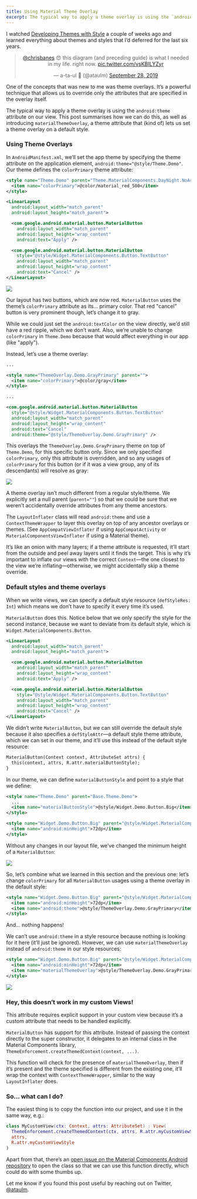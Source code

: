 ```yaml
---
title: Using Material Theme Overlay
excerpt: The typical way to apply a theme overlay is using the `android:theme` attribute on our view. This post summarises how we can do this, as well as introducing `materialThemeOverlay`, a theme attribute that (kind of) lets us set a theme overlay on a default style.
---
```


I watched [Developing Themes with Style](https://chris.banes.dev/talks/2019/developing-themes-with-style/) a couple of weeks ago and learned everything about themes and styles that I’d deferred for the last six years.

<center><blockquote class="twitter-tweet"><p lang="en" dir="ltr"><a href="https://twitter.com/chrisbanes?ref_src=twsrc%5Etfw">@chrisbanes</a> 😍 this diagram (and preceding guide) is what I needed in my life. right now. <a href="https://t.co/vsKBILYZyr">pic.twitter.com/vsKBILYZyr</a></p>&mdash; a-ta-ul 🎫 (@ataulm) <a href="https://twitter.com/ataulm/status/1178072218317852672?ref_src=twsrc%5Etfw">September 28, 2019</a></blockquote> <script async src="https://platform.twitter.com/widgets.js" charset="utf-8"></script></center>

One of the concepts that was new to me was theme overlays. It’s a powerful technique that allows us to override only the attributes that are specified in the overlay itself.

The typical way to apply a theme overlay is using the `android:theme` attribute on our view. This post summarises how we can do this, as well as introducing `materialThemeOverlay`, a theme attribute that (kind of) lets us set a theme overlay on a default style.

### Using Theme Overlays

In `AndroidManifest.xml`, we’ll set the app theme by specifying the theme attribute on the application element, `android:theme="@style/Theme.Demo"`. Our theme defines the `colorPrimary` theme attribute:

```xml
<style name="Theme.Demo" parent="Theme.MaterialComponents.DayNight.NoActionBar">
  <item name="colorPrimary">@color/material_red_500</item>
</style>
```

```xml
<LinearLayout
  android:layout_width="match_parent"
  android:layout_height="match_parent">

  <com.google.android.material.button.MaterialButton
    android:layout_width="match_parent"
    android:layout_height="wrap_content"
    android:text="Apply" />

  <com.google.android.material.button.MaterialButton
    style="@style/Widget.MaterialComponents.Button.TextButton"
    android:layout_width="match_parent"
    android:layout_height="wrap_content"
    android:text="Cancel" />
</LinearLayout>
```

![](/images/material-theme-overlay/red-ripple.gif)

Our layout has two buttons, which are now red. `MaterialButton` uses the theme’s `colorPrimary` attribute as its... primary color. That red "cancel" button is very prominent though, let’s change it to gray.

While we could just set the `android:textColor` on the view directly, we’d still have a red ripple, which we don’t want. Also, we’re unable to change `colorPrimary` in `Theme.Demo` because that would affect everything in our app (like "apply").

Instead, let’s use a theme overlay:

```xml
...

<style name="ThemeOverlay.Demo.GrayPrimary" parent="">
  <item name="colorPrimary">@color/gray</item>
</style>
```

```xml
...

<com.google.android.material.button.MaterialButton
  style="@style/Widget.MaterialComponents.Button.TextButton"
  android:layout_width="match_parent"
  android:layout_height="wrap_content"
  android:text="Cancel"
  android:theme="@style/ThemeOverlay.Demo.GrayPrimary" />
```

This overlays the `ThemeOverlay.Demo.GrayPrimary` theme on top of `Theme.Demo`, for this specific button only. Since we only specified `colorPrimary`, only this attribute is overridden, and so any usages of `colorPrimary` for this button (or if it was a view group, any of its descendants) will resolve as gray:

![](/images/material-theme-overlay/gray-ripple.gif)

A theme overlay isn’t much different from a regular style/theme. We explicitly set a null parent (`parent=""`) so that we could be sure that we weren’t accidentally override attributes from any theme ancestors.

The `LayoutInflater` class will read `android:theme` and use a `ContextThemeWrapper` to layer this overlay on top of any ancestor overlays or themes. (See `AppCompatViewInflater` if using `AppCompatActivity` or `MaterialComponentsViewInflater` if using a Material theme).

It’s like an onion with many layers; if a theme attribute is requested, it’ll start from the outside and peel away layers until it finds the target. This is why it’s important to inflate our views with the correct `Context`—the one closest to the view we’re inflating—otherwise, we might accidentally skip a theme override.

### Default styles and theme overlays

When we write views, we can specify a default style resource (`defStyleRes: Int`) which means we don’t have to specify it every time it’s used.

`MaterialButton` does this. Notice below that we only specify the style for the second instance, because we want to deviate from its default style, which is `Widget.MaterialComponents.Button`.

```xml
<LinearLayout
  android:layout_width="match_parent"
  android:layout_height="match_parent">

  <com.google.android.material.button.MaterialButton
    android:layout_width="match_parent"
    android:layout_height="wrap_content"
    android:text="Apply" />

  <com.google.android.material.button.MaterialButton
    style="@style/Widget.MaterialComponents.Button.TextButton"
    android:layout_width="match_parent"
    android:layout_height="wrap_content"
    android:text="Cancel" />
</LinearLayout>
```

We didn’t write `MaterialButton`, but we can still override the default style because it also specifies a `defStyleAttr`—a default style theme attribute, which we can set in our theme, and it’ll use this instead of the default style resource:

```xml
MaterialButton(Context context, AttributeSet attrs) {
  this(context, attrs, R.attr.materialButtonStyle);
}
```

In our theme, we can define `materialButtonStyle` and point to a style that we define:

```xml
<style name="Theme.Demo" parent="Base.Theme.Demo">
  ...
  <item name="materialButtonStyle">@style/Widget.Demo.Button.Big</item>
</style>

<style name="Widget.Demo.Button.Big" parent="@style/Widget.MaterialComponents.Button">
  <item name="android:minHeight">72dp</item>
</style>
```

Without any changes in our layout file, we’ve changed the minimum height of a `MaterialButton`:

![](/images/material-theme-overlay/big-button.png)

So, let’s combine what we learned in this section and the previous one: let’s change `colorPrimary` for all `MaterialButton` usages using a theme overlay in the default style:

```xml
<style name="Widget.Demo.Button.Big" parent="@style/Widget.MaterialComponents.Button">
  <item name="android:minHeight">72dp</item>
  <item name="android:theme">@style/ThemeOverlay.Demo.GrayPrimary</item>
</style>
```

And... nothing happens!

We can’t use `android:theme` in a style resource because nothing is looking for it here (it’ll just be ignored). However, we can use `materialThemeOverlay` instead of `android:theme` in our style resources:

```xml
<style name="Widget.Demo.Button.Big" parent="@style/Widget.MaterialComponents.Button">
  <item name="android:minHeight">72dp</item>
  <item name="materialThemeOverlay">@style/ThemeOverlay.Demo.GrayPrimary</item>
</style>
```

![](/images/material-theme-overlay/big-gray-button.png)

### Hey, this doesn’t work in my custom Views!

This attribute requires explicit support in your custom view because it’s a custom attribute that needs to be handled explicitly.

`MaterialButton` has support for this attribute. Instead of passing the context directly to the super constructor, it delegates to an internal class in the Material Components library, `ThemeEnforcement.createThemedContext(context, ...)`.

This function will check for the presence of `materialThemeOverlay`, then if it’s present and the theme specified is different from the existing one, it’ll wrap the context with `ContextThemeWrapper`, similar to the way `LayoutInflater` does.

### So... what can I do?

The easiest thing is to copy the function into our project, and use it in the same way, e.g.:

```kotlin
class MyCustomView(ctx: Context, attrs: AttributeSet) : View(
  ThemeEnforcement.createThemedContext(ctx, attrs, R.attr.myCustomViewStyle, 0),
  attrs,
  R.attr.myCustomViewStyle
)
```

Apart from that, there’s an [open issue on the Material Components Android repository](https://github.com/material-components/material-components-android/issues/665) to open the class so that we can use this function directly, which could do with some thumbs up.

Let me know if you found this post useful by reaching out on Twitter, [@ataulm](https://twitter.com/ataulm).
